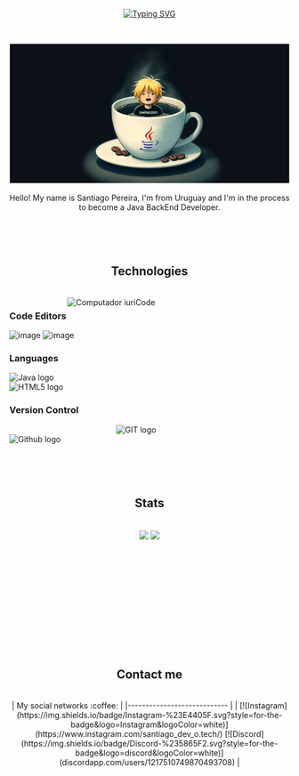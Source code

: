 <div id="header" align="center">

  [![Typing SVG](https://readme-typing-svg.herokuapp.com?color=ab7a5a&size=35&center=true&vCenter=true&width=1000&lines=Welcome+to+Santiago's+README.md;I'm+a+Java+BackEnd+Student)](https://git.io/typing-svg)
  
  <br>
  
  ![Santiago Devotech Github's banner](assets/santidevotechgbBanner4.jpg)
  
  <p align="center">
    Hello! My name is Santiago Pereira, I'm from Uruguay and I'm in the process to become a Java BackEnd Developer.
  </p>  
  
  </div>
  
  <br><br><br>
  
  <div align="center">
    <h2>Technologies</h2>
    <br>
  </div>
  
  <div style="margin-top: px;">
    <img src="https://raw.githubusercontent.com/MicaelliMedeiros/micaellimedeiros/master/image/computer-illustration.png" min-width="400px" max-width="400px" width="400px" align="right" alt="Computador iuriCode">
  </div>
  
  ### Code Editors
  ![image](https://github.com/SantiagoPereiraViroga/SantiagoPereiraViroga/assets/168778876/1c774ab0-6af3-4c90-be79-ffa5cffe860d)
  ![image](https://github.com/SantiagoPereiraViroga/SantiagoPereiraViroga/assets/168778876/e3bdda93-b6b5-46d9-b825-45eec695c135)
  
  ### Languages
  <img src="https://github.com/SantiagoPereiraViroga/SantiagoPereiraViroga/assets/168778876/f79a1b31-ff3c-44a8-a629-5cf6a536891c" alt="Java logo" style="display:block; margin-left:auto; margin-right:auto;" />
  <img src="https://github.com/SantiagoPereiraViroga/SantiagoPereiraViroga/assets/168778876/24cd1e91-6568-40ad-bbaf-3eba0c574d06" alt="HTML5 logo" style="display:block; margin-left:auto; margin-right:auto;" />
  
  ### Version Control
  <img src="https://github.com/SantiagoPereiraViroga/SantiagoPereiraViroga/assets/168778876/ce8dd1d8-a5e2-4612-85fe-1cdc67666570" alt="GIT logo" style="display: block; margin-left: auto; margin-right: auto; width: 120px;" />
  <img src="https://github.com/SantiagoPereiraViroga/SantiagoPereiraViroga/assets/168778876/76bce4d8-43ab-4218-a676-00d4a3527e13" alt="Github logo" width="120px" />
  
  <br><br><br>
  
  <div>
    <h2 align="center">Stats</h2>
    <br>
    <div align="center" style="margin-bottom:150px">
      <img width=45% align="center" src="https://github-readme-stats.vercel.app/api?username=santiagopereiraviroga&theme=radical&show_icons=true"/>
      <img width=40% align="center" src="https://github-readme-stats.vercel.app/api/top-langs/?username=jacquelineatae&layout=compact&theme=radical" />
    </div>
  </div>
  
  <br><br><br>
  
  <div>
    <h2 align="center">Contact me</h2>
  </div>
  
  <br>
  
  <div align="center">
    | My social networks :coffee: |
    |---------------------------- |
    | [![Instagram](https://img.shields.io/badge/Instagram-%23E4405F.svg?style=for-the-badge&logo=Instagram&logoColor=white)](https://www.instagram.com/santiago_dev_o.tech/) [![Discord](https://img.shields.io/badge/Discord-%235865F2.svg?style=for-the-badge&logo=discord&logoColor=white)](discordapp.com/users/1217510749870493708) |
  </div>